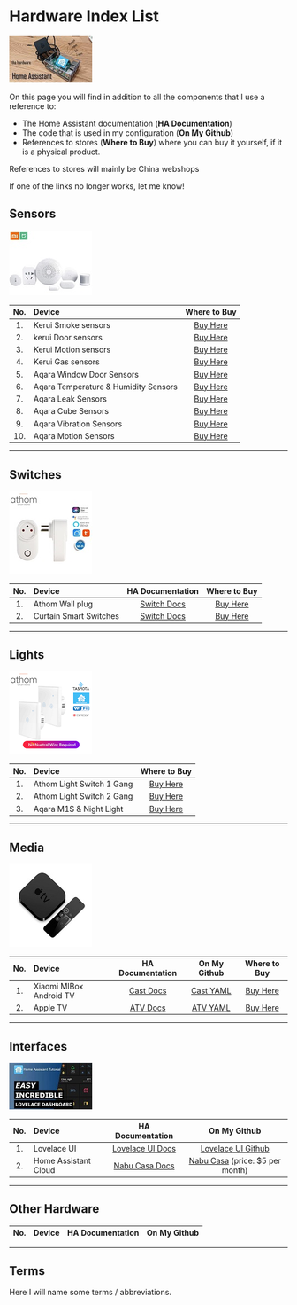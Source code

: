 # Hardware Index List

![alt text](https://github.com/shlomifgm/HomeAssistant/blob/master/extras/img/hardware.jpg "Hardware")

On this page you will find in addition to all the components that I use a reference to:

- The Home Assistant documentation (**HA Documentation**)
- The code that is used in my configuration (**On My Github**)
- References to stores (**Where to Buy**) where you can buy it yourself, if it is a physical product.

References to stores will mainly be China webshops

If one of the links no longer works, let me know!

## Sensors

![alt text](https://github.com/shlomifgm/HomeAssistant/blob/master/extras/img/sensors.jpg "Sensors")

|No.|Device|Where to Buy|
|:---:|:---|:---:|
|1.|Kerui Smoke sensors|[Buy Here](<https://www.aliexpress.com/wholesale?catId=0&initiative_id=SB_20211029135836&SearchText=Kerui+Smoke+sensor>)|
|2.|kerui Door sensors|[Buy Here](<https://www.aliexpress.com/wholesale?catId=0&initiative_id=SB_20211029135915&SearchText=kerui+Door+sensor>)|
|3.|Kerui Motion sensors|[Buy Here](<https://www.aliexpress.com/wholesale?catId=0&initiative_id=SB_20211029135938&SearchText=Kerui+Motion+sensor>)|
|4.|Kerui Gas sensors|[Buy Here](<https://www.aliexpress.com/item/32666687015.html?spm=a2g0o.productlist.0.0.5ebf339fkGbsXH&algo_pvid=5f589fba-d658-4925-8e2f-4e94bdd3c472&algo_exp_id=5f589fba-d658-4925-8e2f-4e94bdd3c472-0&pdp_ext_f=%7B%22sku_id%22%3A%2265023553604%22%7D>)|
|5.|Aqara Window Door Sensors|[Buy Here](<https://www.aliexpress.com/wholesale?catId=0&initiative_id=AS_20211029132941&SearchText=aqara+window+door+sensor>)|
|6.|Aqara Temperature & Humidity Sensors|[Buy Here](<https://www.aliexpress.com/wholesale?catId=0&initiative_id=SB_20211029132940&SearchText=Aqara+Temperature>)|
|7.|Aqara Leak Sensors|[Buy Here](<https://www.aliexpress.com/wholesale?catId=0&initiative_id=SB_20211029132918&SearchText=aqara+leak+sensor>)|
|8.|Aqara Cube Sensors|[Buy Here](<https://www.aliexpress.com/wholesale?catId=0&initiative_id=SB_20211029132637&SearchText=aqara+cube>)|
|9.|Aqara Vibration Sensors|[Buy Here](<https://www.aliexpress.com/wholesale?catId=0&initiative_id=AS_20211029132450&SearchText=aqara+vibration+sensor>)|
|10.|Aqara Motion Sensors|[Buy Here](<https://www.aliexpress.com/item/33012131254.html?spm=a2g0o.productlist.0.0.285150b5kZVkqx&algo_pvid=f131a964-7380-40ce-9606-3151eeabebc9&algo_exp_id=f131a964-7380-40ce-9606-3151eeabebc9-1&pdp_ext_f=%7B%22sku_id%22%3A%2212000022199507431%22%7D>)|
---

## Switches

![alt text](https://github.com/shlomifgm/HomeAssistant/blob/master/extras/img/switches.jpg "Switches")

|No.|Device|HA Documentation|Where to Buy|
|:---:|:---|:---:|:---:|
|1.|Athom Wall plug|[Switch Docs][switch-docs]|[Buy Here](<https://www.aliexpress.com/item/1005001670337343.html?spm=a2g0o.productlist.0.0.2b172d7bL8Eo4g&algo_pvid=b7c58c3d-8873-4b96-a4c2-11335834355e&algo_exp_id=b7c58c3d-8873-4b96-a4c2-11335834355e-1&pdp_ext_f=%7B%22sku_id%22%3A%2212000017057652185%22%7D>)|
|2.|Curtain Smart Switches|[Switch Docs][switch-docs]|[Buy Here](<https://www.aliexpress.com/item/1005002217877368.html?spm=a2g0s.9042311.0.0.27424c4dUYN7BL>)|


---

## Lights

![alt text](https://github.com/shlomifgm/HomeAssistant/blob/master/extras/img/lights.png "Lights")

|No.|Device|Where to Buy|
|:---:|:---|:---:|
|1.|Athom Light Switch 1 Gang|[Buy Here](<https://www.aliexpress.com/item/1005001278010906.html?spm=a2g0o.productlist.0.0.2b172d7bL8Eo4g&algo_pvid=b7c58c3d-8873-4b96-a4c2-11335834355e&algo_exp_id=b7c58c3d-8873-4b96-a4c2-11335834355e-6&pdp_ext_f=%7B%22sku_id%22%3A%2212000015558722674%22%7D>)|
|2.|Athom Light Switch 2 Gang|[Buy Here](<https://www.aliexpress.com/item/1005001278010906.html?spm=a2g0o.productlist.0.0.2b172d7bL8Eo4g&algo_pvid=b7c58c3d-8873-4b96-a4c2-11335834355e&algo_exp_id=b7c58c3d-8873-4b96-a4c2-11335834355e-6&pdp_ext_f=%7B%22sku_id%22%3A%2212000015558722674%22%7D>)|
|3.|Aqara M1S & Night Light|[Buy Here](<https://www.aliexpress.com/item/4000984871716.html?spm=a2g0o.productlist.0.0.285150b5kZVkqx&algo_pvid=f131a964-7380-40ce-9606-3151eeabebc9&algo_exp_id=f131a964-7380-40ce-9606-3151eeabebc9-0&pdp_ext_f=%7B%22sku_id%22%3A%2212000018720341557%22%7D>)|

---

## Media

![alt text](https://github.com/shlomifgm/HomeAssistant/blob/master/extras/img/appletv.jpg "Media")

|No.|Device|HA Documentation|On My Github|Where to Buy|
|:---:|:---|:---:|:---:|:---:|
|1.|Xiaomi MIBox Android TV|[Cast Docs][cast-docs]|[Cast YAML][cast-github]|[Buy Here](<https://www.aliexpress.com/item/4000991691275.html?spm=a2g0o.productlist.0.0.61301400cDZKXH&algo_pvid=374c3f80-33bd-4077-ad65-946510abbfa5&algo_exp_id=374c3f80-33bd-4077-ad65-946510abbfa5-3&pdp_ext_f=%7B%22sku_id%22%3A%2212000025857485935%22%7D>)|
|2.|Apple TV|[ATV Docs][atv-docs]|[ATV YAML][atv-github]|[Buy Here](<https://www.apple.com/il/apple-tv-4k/>)|

---

## Interfaces

![alt text](https://github.com/shlomifgm/HomeAssistant/blob/master/extras/img/lovelaceui.jpg "Interfaces")

|No.|Device|HA Documentation|On My Github
|:---:|:---|:---:|:---:|
|1.| Lovelace UI |[Lovelace UI Docs][lovelace-ui-docs]|[Lovelace UI Github][lovelace-ui-github]|
|2.| Home Assistant Cloud |[Nabu Casa Docs][nabu-casa-docs]|[Nabu Casa][nabu-casa-buy] (price: $5 per month)|

---

## Other Hardware

|No.|Device|HA Documentation|On My Github|
|:---:|:---|:---:|:---:|

---

## Terms

Here I will name some terms / abbreviations.

[switch-docs]: https://www.home-assistant.io/integrations/switch/
[cast-docs]: https://www.home-assistant.io/components/cast/
[atv-docs]: https://www.home-assistant.io/integrations/apple_tv/
[google-assistant-docs]: https://www.home-assistant.io/components/google_assistant/
[lovelace-ui-docs]: https://www.home-assistant.io/lovelace/
[nabu-casa-docs]: https://www.home-assistant.io/components/cloud/

[grafana-github]: https://github.com/hassio-addons/addon-grafana
[ide-github]: https://github.com/hassio-addons/addon-ide
[influxdb-github]: https://github.com/hassio-addons/addon-influxdb
[ssh-web-terminal-github]: https://github.com/hassio-addons/addon-ssh
[motioneye-github]: https://github.com/hassio-addons/addon-motioneye

[lovelace-ui-github]: https://github.com/shlomifgm/HomeAssistant/blob/master/ui-lovelace-sample.yaml
[cast-github]: https://github.com/shlomifgm/HomeAssistant/blob/master/extras/github_resources/cast.yaml
[atv-github]: https://github.com/home-assistant/core/tree/dev/homeassistant/components/apple_tv

[nabu-casa-buy]: https://www.nabucasa.com/
[hassio]: https://www.home-assistant.io/hassio/



